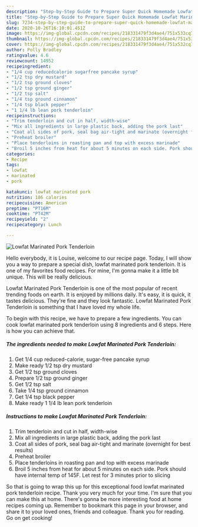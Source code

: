 ```yaml
---
description: "Step-by-Step Guide to Prepare Super Quick Homemade Lowfat Marinated Pork Tenderloin"
title: "Step-by-Step Guide to Prepare Super Quick Homemade Lowfat Marinated Pork Tenderloin"
slug: 7234-step-by-step-guide-to-prepare-super-quick-homemade-lowfat-marinated-pork-tenderloin
date: 2020-10-26T16:10:01.451Z
image: https://img-global.cpcdn.com/recipes/218331479f3d4ae4/751x532cq70/lowfat-marinated-pork-tenderloin-recipe-main-photo.jpg
thumbnail: https://img-global.cpcdn.com/recipes/218331479f3d4ae4/751x532cq70/lowfat-marinated-pork-tenderloin-recipe-main-photo.jpg
cover: https://img-global.cpcdn.com/recipes/218331479f3d4ae4/751x532cq70/lowfat-marinated-pork-tenderloin-recipe-main-photo.jpg
author: Polly Bradley
ratingvalue: 4.6
reviewcount: 14952
recipeingredient:
- "1/4 cup reducedcalorie sugarfree pancake syrup"
- "1/2 tsp dry mustard"
- "1/2 tsp ground cloves"
- "1/2 tsp ground ginger"
- "1/2 tsp salt"
- "1/4 tsp ground cinnamon"
- "1/4 tsp black pepper"
- "1 1/4 lb lean pork tenderloin"
recipeinstructions:
- "Trim tenderloin and cut in half, width-wise"
- "Mix all ingredients in large plastic back, adding the pork last"
- "Coat all sides of pork, seal bag air-tight and marinate (overnight for best results)"
- "Preheat broiler"
- "Place tenderloins in roasting pan and top with excess marinade"
- "Broil 5 inches from heat for about 5 minutes on each side. Pork should have internal temp of 145F. Let rest for 3 minutes prior to slicing"
categories:
- Recipe
tags:
- lowfat
- marinated
- pork

katakunci: lowfat marinated pork 
nutrition: 186 calories
recipecuisine: American
preptime: "PT16M"
cooktime: "PT42M"
recipeyield: "2"
recipecategory: Lunch

---
```



![Lowfat Marinated Pork Tenderloin](https://img-global.cpcdn.com/recipes/218331479f3d4ae4/751x532cq70/lowfat-marinated-pork-tenderloin-recipe-main-photo.jpg)

Hello everybody, it is Louise, welcome to our recipe page. Today, I will show you a way to prepare a special dish, lowfat marinated pork tenderloin. It is one of my favorites food recipes. For mine, I'm gonna make it a little bit unique. This will be really delicious.

Lowfat Marinated Pork Tenderloin is one of the most popular of recent trending foods on earth. It is enjoyed by millions daily. It's easy, it is quick, it tastes delicious. They're fine and they look fantastic. Lowfat Marinated Pork Tenderloin is something that I have loved my whole life.




To begin with this recipe, we have to prepare a few ingredients. You can cook lowfat marinated pork tenderloin using 8 ingredients and 6 steps. Here is how you can achieve that.

<!--inarticleads1-->

##### The ingredients needed to make Lowfat Marinated Pork Tenderloin:

1. Get 1/4 cup reduced-calorie, sugar-free pancake syrup
1. Make ready 1/2 tsp dry mustard
1. Get 1/2 tsp ground cloves
1. Prepare 1/2 tsp ground ginger
1. Get 1/2 tsp salt
1. Take 1/4 tsp ground cinnamon
1. Get 1/4 tsp black pepper
1. Make ready 1 1/4 lb lean pork tenderloin




<!--inarticleads2-->

##### Instructions to make Lowfat Marinated Pork Tenderloin:

1. Trim tenderloin and cut in half, width-wise
1. Mix all ingredients in large plastic back, adding the pork last
1. Coat all sides of pork, seal bag air-tight and marinate (overnight for best results)
1. Preheat broiler
1. Place tenderloins in roasting pan and top with excess marinade
1. Broil 5 inches from heat for about 5 minutes on each side. Pork should have internal temp of 145F. Let rest for 3 minutes prior to slicing




So that is going to wrap this up for this exceptional food lowfat marinated pork tenderloin recipe. Thank you very much for your time. I'm sure that you can make this at home. There's gonna be more interesting food at home recipes coming up. Remember to bookmark this page in your browser, and share it to your loved ones, friends and colleague. Thank you for reading. Go on get cooking!
